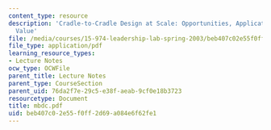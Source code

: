 ```yaml
---
content_type: resource
description: 'Cradle-to-Cradle Design at Scale: Opportunities, Applications and Business
  Value'
file: /media/courses/15-974-leadership-lab-spring-2003/beb407c02e55f0ff2d69a084e6f62fe1_mbdc.pdf
file_type: application/pdf
learning_resource_types:
- Lecture Notes
ocw_type: OCWFile
parent_title: Lecture Notes
parent_type: CourseSection
parent_uid: 76da2f7e-29c5-e38f-aeab-9cf0e18b3723
resourcetype: Document
title: mbdc.pdf
uid: beb407c0-2e55-f0ff-2d69-a084e6f62fe1
---
```

